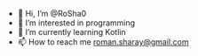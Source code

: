 - 👋 Hi, I’m @RoSha0
- 👀 I’m interested in programming
- 🌱 I’m currently learning Kotlin
- 📫 How to reach me roman.sharay@gmail.com

<!---
RoSha0/RoSha0 is a ✨ special ✨ repository because its `README.md` (this file) appears on your GitHub profile.
You can click the Preview link to take a look at your changes.
--->
